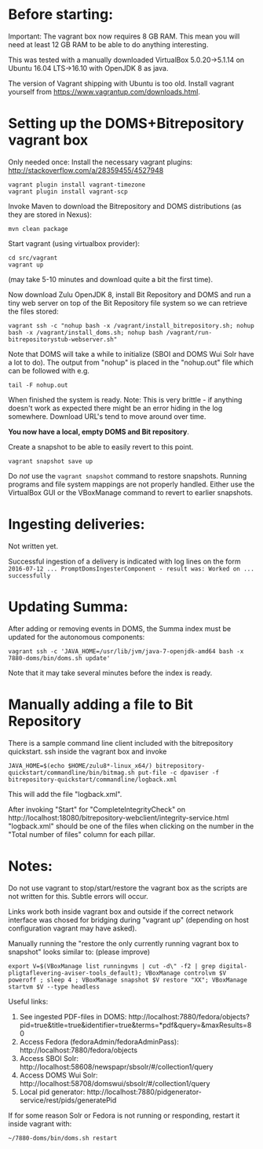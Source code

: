 
Before starting:
===

Important:  The vagrant box now requires 8 GB RAM.  This mean you will
need at least 12 GB RAM to be able to do anything interesting.

This was tested with a manually downloaded VirtualBox 5.0.20->5.1.14
on Ubuntu 16.04 LTS->16.10 with OpenJDK 8 as java.

The version of Vagrant shipping with Ubuntu is too old. Install
vagrant yourself from https://www.vagrantup.com/downloads.html.


Setting up the DOMS+Bitrepository vagrant box
===

Only needed once: Install the necessary vagrant plugins:
http://stackoverflow.com/a/28359455/4527948

    vagrant plugin install vagrant-timezone
    vagrant plugin install vagrant-scp

Invoke Maven to download the Bitrepository and DOMS distributions (as
they are stored in Nexus):

    mvn clean package

Start vagrant (using virtualbox provider):

    cd src/vagrant
    vagrant up

(may take 5-10 minutes and download quite a bit the first time).  

Now download Zulu OpenJDK 8, install Bit Repository and DOMS and run a
tiny web server on top of the Bit Repository file system so we can
retrieve the files stored:

    vagrant ssh -c "nohup bash -x /vagrant/install_bitrepository.sh; nohup bash -x /vagrant/install_doms.sh; nohup bash /vagrant/run-bitrepositorystub-webserver.sh"


Note that DOMS will take a while to initialize (SBOI and DOMS Wui Solr
have a lot to do).  The output from "nohup" is placed in the "nohup.out" file 
which can be followed with e.g.

    tail -F nohup.out

When finished the system is ready.  Note:  This is very brittle - if anything doesn't work as expected
there might be an error hiding in the log somewhere.  Download URL's tend to move around over time.

**You now have a local, empty DOMS and Bit repository**.

Create a snapshot to be able to easily revert to this point.

    vagrant snapshot save up

Do *not* use the `vagrant snapshot` command to restore snapshots.
Running programs and file system mappings are not properly handled.
Either use the VirtualBox GUI or the VBoxManage command to revert to
earlier snapshots.

Ingesting deliveries:
===

Not written yet.

Successful ingestion of a delivery is indicated with log lines on the
form `2016-07-12 ... PromptDomsIngesterComponent - result was: Worked
on ... successfully`

Updating Summa:
===

After adding or removing events in DOMS, the Summa index must be
updated for the autonomous components:

    vagrant ssh -c 'JAVA_HOME=/usr/lib/jvm/java-7-openjdk-amd64 bash -x 7880-doms/bin/doms.sh update'
    
Note that it may take several minutes before the index is ready.

Manually adding a file to Bit Repository
===

There is a sample command line client included with the bitrepository quickstart.  ssh inside the vagrant box
and invoke

    JAVA_HOME=$(echo $HOME/zulu8*-linux_x64/) bitrepository-quickstart/commandline/bin/bitmag.sh put-file -c dpaviser -f bitrepository-quickstart/commandline/logback.xml 

This will add the file "logback.xml".

After invoking "Start" for "CompleteIntegrityCheck" on
http://localhost:18080/bitrepository-webclient/integrity-service.html
"logback.xml" should be one of the files when clicking on the number
in the "Total number of files" column for each pillar.


Notes:
===

Do not use vagrant to stop/start/restore the vagrant box as the
scripts are not written for this.  Subtle errors will occur.

Links work both inside vagrant box and outside if the correct network
interface was chosed for bridging during "vagrant up" (depending on
host configuration vagrant may have asked).


Manually running the "restore the only currently running vagrant box to snapshot" looks similar to: (please improve)

    export V=$(VBoxManage list runningvms | cut -d\" -f2 | grep digital-pligtaflevering-aviser-tools_default); VBoxManage controlvm $V poweroff ; sleep 4 ; VBoxManage snapshot $V restore "XX"; VBoxManage startvm $V --type headless

Useful links:

1. See ingested PDF-files in DOMS:  http://localhost:7880/fedora/objects?pid=true&title=true&identifier=true&terms=*pdf&query=&maxResults=80
1. Access Fedora (fedoraAdmin/fedoraAdminPass): http://localhost:7880/fedora/objects
1. Access SBOI Solr: http://localhost:58608/newspapr/sbsolr/#/collection1/query
1. Access DOMS Wui Solr: http://localhost:58708/domswui/sbsolr/#/collection1/query
1. Local pid generator: http://localhost:7880/pidgenerator-service/rest/pids/generatePid


If for some reason Solr or Fedora is not running or responding, restart it inside vagrant with:

    ~/7880-doms/bin/doms.sh restart

